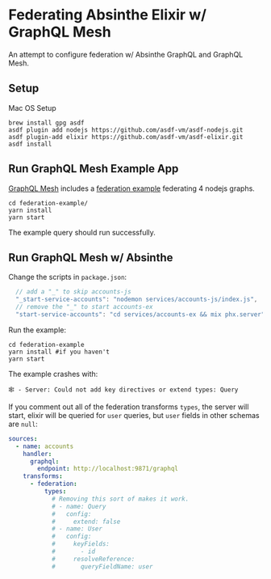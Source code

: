 # Federating Absinthe Elixir w/ GraphQL Mesh

An attempt to configure federation w/ Absinthe GraphQL and GraphQL Mesh.

## Setup

Mac OS Setup

```shell
brew install gpg asdf
asdf plugin add nodejs https://github.com/asdf-vm/asdf-nodejs.git
asdf plugin-add elixir https://github.com/asdf-vm/asdf-elixir.git
asdf install
```

## Run GraphQL Mesh Example App

[GraphQL Mesh](https://github.com/Urigo/graphql-mesh) includes a [federation example](https://github.com/Urigo/graphql-mesh/tree/master/examples/federation-example) federating 4 nodejs graphs.

```shell
cd federation-example/
yarn install
yarn start
```

The example query should run successfully.

## Run GraphQL Mesh w/ Absinthe

Change the scripts in `package.json`:

```js
  // add a "_" to skip accounts-js
  "_start-service-accounts": "nodemon services/accounts-js/index.js",
  // remove the "_" to start accounts-ex
  "start-service-accounts": "cd services/accounts-ex && mix phx.server",
```

Run the example:

```shell
cd federation-example
yarn install #if you haven't
yarn start
```

The example crashes with:

```
🕸️ - Server: Could not add key directives or extend types: Query
```

If you comment out all of the federation transforms `types`, the server will start, elixir will be queried for `user` queries, but `user` fields in other schemas are `null`:

```yaml
sources:
  - name: accounts
    handler:
      graphql:
        endpoint: http://localhost:9871/graphql
    transforms:
      - federation:
          types:
            # Removing this sort of makes it work.
            # - name: Query
            #   config:
            #     extend: false
            # - name: User
            #   config:
            #     keyFields:
            #       - id
            #     resolveReference:
            #       queryFieldName: user
```